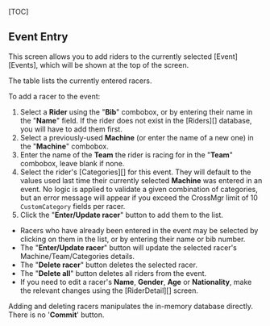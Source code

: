 [TOC]

## Event Entry

This screen allows you to add riders to the currently selected [Event][Events], which will be shown at the top of the screen.

The table lists the currently entered racers.

To add a racer to the event:

1. Select a **Rider** using the "**Bib**" combobox, or by entering their name in the "**Name**" field.  If the rider does not exist in the [Riders][] database, you will have to add them first.
1. Select a previously-used **Machine** (or enter the name of a new one) in the "**Machine**" combobox.
1. Enter the name of the **Team** the rider is racing for in the "**Team**" combobox, leave blank if none.
1. Select the rider's [Categories][] for this event.  They will default to the values used last time their currently selected **Machine** was entered in an event.  No logic is applied to validate a given combination of categories, but an error message will appear if you exceed the CrossMgr limit of 10 `CustomCategory` fields per racer.
1. Click the "**Enter/Update racer**" button to add them to the list.

* Racers who have already been entered in the event may be selected by clicking on them in the list, or by entering their name or bib number.
* The "**Enter/Update racer**" button will update the selected racer's Machine/Team/Categories details.
* The "**Delete racer**" button deletes the selected racer.
* The "**Delete all**" button deletes all riders from the event.
* If you need to edit a racer's **Name**, **Gender**, **Age** or **Nationality**, make the relevant changes using the [RiderDetail][] screen.

Adding and deleting racers manipulates the in-memory database directly.  There is no '**Commit**' button.

